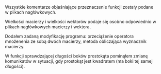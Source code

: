 Wszystkie komentarze objaśniające przeznaczenie funkcji zostały podane w plikach nagłówkowych.

Wielkości macierzy i wielkości wektorów podaje się osobno odpowiednio w plikach nagłówkowych macierzy i wektora.

Dodałem zadaną modyfikację programu: przeciążenie operatora mnożenenia ze sobą dwóch macierzy, metoda obliczająca wyznacznik macierzy.

W funkcji sprawdzającej długości boków prostokąta pominąłem zmianę komunikatów w sytuacji, gdy prostokąt jest kwadratem (ma boki tej samej długości).